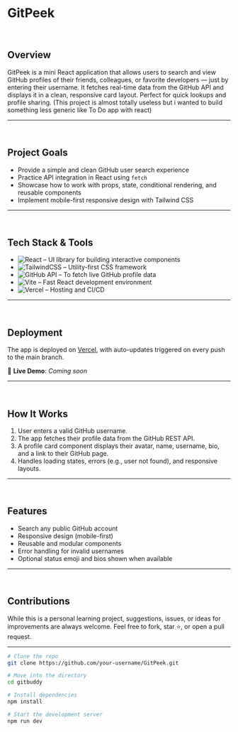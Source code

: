 # GitPeek
<br>

## Overview

GitPeek is a mini React application that allows users to search and view GitHub profiles of their friends, colleagues, or favorite developers — just by entering their username. It fetches real-time data from the GitHub API and displays it in a clean, responsive card layout. Perfect for quick lookups and profile sharing. (This project is almost totally useless but i wanted to build something less generic like To Do app with react)

---

<br>

## Project Goals

- Provide a simple and clean GitHub user search experience
- Practice API integration in React using `fetch`
- Showcase how to work with props, state, conditional rendering, and reusable components
- Implement mobile-first responsive design with Tailwind CSS

---

<br>

## Tech Stack & Tools

- ![React](https://img.shields.io/badge/React-20232A?style=for-the-badge&logo=react&logoColor=61DAFB) – UI library for building interactive components
- ![TailwindCSS](https://img.shields.io/badge/TailwindCSS-38B2AC?style=for-the-badge&logo=tailwind-css&logoColor=white) – Utility-first CSS framework
- ![GitHub API](https://img.shields.io/badge/GitHub%20API-181717?style=for-the-badge&logo=github&logoColor=white) – To fetch live GitHub profile data
- ![Vite](https://img.shields.io/badge/Vite-646CFF?style=for-the-badge&logo=vite&logoColor=white) – Fast React development environment
- ![Vercel](https://img.shields.io/badge/Vercel-000000?style=for-the-badge&logo=vercel&logoColor=white) – Hosting and CI/CD

---

<br>

## Deployment

The app is deployed on [Vercel](https://vercel.com), with auto-updates triggered on every push to the main branch.

🔗 **Live Demo**: _Coming soon_

---

<br>

## How It Works

1. User enters a valid GitHub username.
2. The app fetches their profile data from the GitHub REST API.
3. A profile card component displays their avatar, name, username, bio, and a link to their GitHub page.
4. Handles loading states, errors (e.g., user not found), and responsive layouts.

---

<br>

## Features

- Search any public GitHub account
- Responsive design (mobile-first)
- Reusable and modular components
- Error handling for invalid usernames
- Optional status emoji and bios shown when available

---

<br>

## Contributions

While this is a personal learning project, suggestions, issues, or ideas for improvements are always welcome. Feel free to fork, star ⭐, or open a pull request.

---

```bash
# Clone the repo
git clone https://github.com/your-username/GitPeek.git

# Move into the directory
cd gitbuddy

# Install dependencies
npm install

# Start the development server
npm run dev
````
